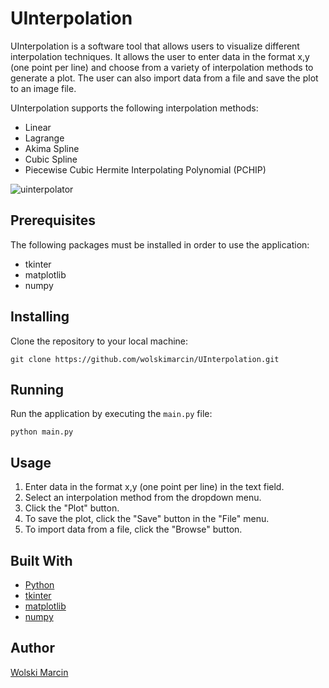 # UInterpolation

UInterpolation is a software tool that allows users to visualize different interpolation techniques. It allows the user to enter data in the format x,y (one point per line) and choose from a variety of interpolation methods to generate a plot. The user can also import data from a file and save the plot to an image file.

UInterpolation supports the following interpolation methods:

- Linear
- Lagrange
- Akima Spline
- Cubic Spline
- Piecewise Cubic Hermite Interpolating Polynomial (PCHIP)


![uinterpolator](https://github.com/wolskimarcin/UInterpolation/assets/103077297/e941fa6c-e0a3-4d35-b1ca-a6bc6c47fff0)


## Prerequisites

The following packages must be installed in order to use the application:

- tkinter
- matplotlib
- numpy

## Installing

Clone the repository to your local machine:

```
git clone https://github.com/wolskimarcin/UInterpolation.git
```

## Running

Run the application by executing the `main.py` file:

```
python main.py
```

## Usage

1. Enter data in the format x,y (one point per line) in the text field.
2. Select an interpolation method from the dropdown menu.
3. Click the "Plot" button.
4. To save the plot, click the "Save" button in the "File" menu.
5. To import data from a file, click the "Browse" button.

## Built With

- [Python](https://www.python.org/)
- [tkinter](https://docs.python.org/3/library/tkinter.html)
- [matplotlib](https://matplotlib.org/)
- [numpy](https://numpy.org/)

## Author

[Wolski Marcin](https://github.com/wolskimarcin)
